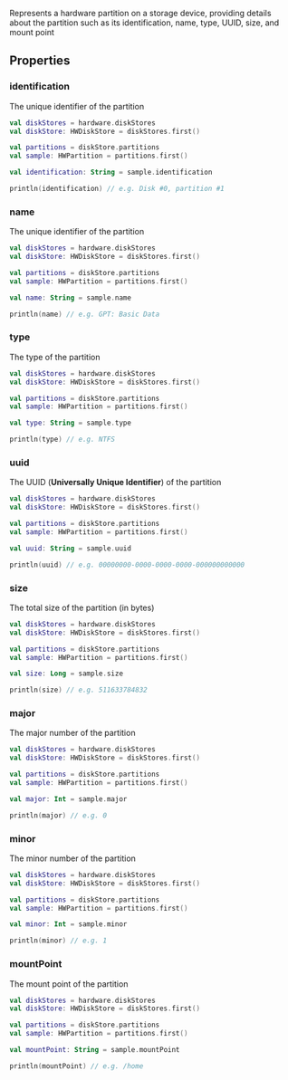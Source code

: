 Represents a hardware partition on a storage device, providing details about the partition such as its identification,
name, type, UUID, size, and mount point

## Properties

### identification

The unique identifier of the partition

```kotlin
val diskStores = hardware.diskStores
val diskStore: HWDiskStore = diskStores.first()

val partitions = diskStore.partitions
val sample: HWPartition = partitions.first()

val identification: String = sample.identification

println(identification) // e.g. Disk #0, partition #1
```

### name

The unique identifier of the partition

```kotlin
val diskStores = hardware.diskStores
val diskStore: HWDiskStore = diskStores.first()

val partitions = diskStore.partitions
val sample: HWPartition = partitions.first()

val name: String = sample.name

println(name) // e.g. GPT: Basic Data
```

### type

The type of the partition

```kotlin
val diskStores = hardware.diskStores
val diskStore: HWDiskStore = diskStores.first()

val partitions = diskStore.partitions
val sample: HWPartition = partitions.first()

val type: String = sample.type

println(type) // e.g. NTFS
```

### uuid

The UUID (**Universally Unique Identifier**) of the partition

```kotlin
val diskStores = hardware.diskStores
val diskStore: HWDiskStore = diskStores.first()

val partitions = diskStore.partitions
val sample: HWPartition = partitions.first()

val uuid: String = sample.uuid

println(uuid) // e.g. 00000000-0000-0000-0000-000000000000
```

### size

The total size of the partition (in bytes)

```kotlin
val diskStores = hardware.diskStores
val diskStore: HWDiskStore = diskStores.first()

val partitions = diskStore.partitions
val sample: HWPartition = partitions.first()

val size: Long = sample.size

println(size) // e.g. 511633784832
```

### major

The major number of the partition

```kotlin
val diskStores = hardware.diskStores
val diskStore: HWDiskStore = diskStores.first()

val partitions = diskStore.partitions
val sample: HWPartition = partitions.first()

val major: Int = sample.major

println(major) // e.g. 0
```

### minor

The minor number of the partition

```kotlin
val diskStores = hardware.diskStores
val diskStore: HWDiskStore = diskStores.first()

val partitions = diskStore.partitions
val sample: HWPartition = partitions.first()

val minor: Int = sample.minor

println(minor) // e.g. 1
```

### mountPoint

The mount point of the partition

```kotlin
val diskStores = hardware.diskStores
val diskStore: HWDiskStore = diskStores.first()

val partitions = diskStore.partitions
val sample: HWPartition = partitions.first()

val mountPoint: String = sample.mountPoint

println(mountPoint) // e.g. /home
```